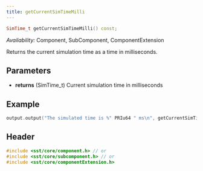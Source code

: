 ```yaml
---
title: getCurrentSimTimeMilli
---
```


```cpp
SimTime_t getCurrentSimTimeMilli() const;
```
*Availability:* Component, SubComponent, ComponentExtension

Returns the current simulation time as a time in milliseconds. 

## Parameters
* **returns** (SimTime_t) Current simulation time in milliseconds


## Example

<!--- SOURCE_CODE: None --->
```cpp
output.output("The simulated time is %" PRIu64 " ms\n", getCurrentSimTimeMilli());
```

## Header
```cpp
#include <sst/core/component.h> // or
#include <sst/core/subcomponent.h> // or
#include <sst/core/componentExtension.h>
```

